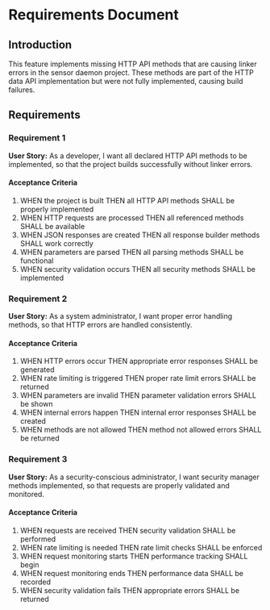 # Requirements Document

## Introduction

This feature implements missing HTTP API methods that are causing linker errors in the sensor daemon project. These methods are part of the HTTP data API implementation but were not fully implemented, causing build failures.

## Requirements

### Requirement 1

**User Story:** As a developer, I want all declared HTTP API methods to be implemented, so that the project builds successfully without linker errors.

#### Acceptance Criteria

1. WHEN the project is built THEN all HTTP API methods SHALL be properly implemented
2. WHEN HTTP requests are processed THEN all referenced methods SHALL be available
3. WHEN JSON responses are created THEN all response builder methods SHALL work correctly
4. WHEN parameters are parsed THEN all parsing methods SHALL be functional
5. WHEN security validation occurs THEN all security methods SHALL be implemented

### Requirement 2

**User Story:** As a system administrator, I want proper error handling methods, so that HTTP errors are handled consistently.

#### Acceptance Criteria

1. WHEN HTTP errors occur THEN appropriate error responses SHALL be generated
2. WHEN rate limiting is triggered THEN proper rate limit errors SHALL be returned
3. WHEN parameters are invalid THEN parameter validation errors SHALL be shown
4. WHEN internal errors happen THEN internal error responses SHALL be created
5. WHEN methods are not allowed THEN method not allowed errors SHALL be returned

### Requirement 3

**User Story:** As a security-conscious administrator, I want security manager methods implemented, so that requests are properly validated and monitored.

#### Acceptance Criteria

1. WHEN requests are received THEN security validation SHALL be performed
2. WHEN rate limiting is needed THEN rate limit checks SHALL be enforced
3. WHEN request monitoring starts THEN performance tracking SHALL begin
4. WHEN request monitoring ends THEN performance data SHALL be recorded
5. WHEN security validation fails THEN appropriate errors SHALL be returned